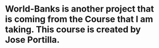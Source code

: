 # World-Banks is another project that is coming from the Course that I am taking. This course is created by Jose Portilla.
